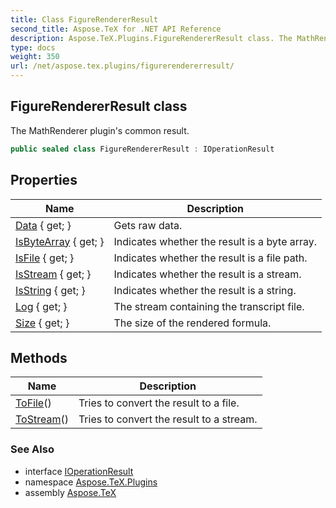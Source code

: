 ```yaml
---
title: Class FigureRendererResult
second_title: Aspose.TeX for .NET API Reference
description: Aspose.TeX.Plugins.FigureRendererResult class. The MathRenderer plugins common result
type: docs
weight: 350
url: /net/aspose.tex.plugins/figurerendererresult/
---
```

## FigureRendererResult class

The MathRenderer plugin's common result.

```csharp
public sealed class FigureRendererResult : IOperationResult
```

## Properties

| Name | Description |
| --- | --- |
| [Data](../../aspose.tex.plugins/figurerendererresult/data/) { get; } | Gets raw data. |
| [IsByteArray](../../aspose.tex.plugins/figurerendererresult/isbytearray/) { get; } | Indicates whether the result is a byte array. |
| [IsFile](../../aspose.tex.plugins/figurerendererresult/isfile/) { get; } | Indicates whether the result is a file path. |
| [IsStream](../../aspose.tex.plugins/figurerendererresult/isstream/) { get; } | Indicates whether the result is a stream. |
| [IsString](../../aspose.tex.plugins/figurerendererresult/isstring/) { get; } | Indicates whether the result is a string. |
| [Log](../../aspose.tex.plugins/figurerendererresult/log/) { get; } | The stream containing the transcript file. |
| [Size](../../aspose.tex.plugins/figurerendererresult/size/) { get; } | The size of the rendered formula. |

## Methods

| Name | Description |
| --- | --- |
| [ToFile](../../aspose.tex.plugins/figurerendererresult/tofile/)() | Tries to convert the result to a file. |
| [ToStream](../../aspose.tex.plugins/figurerendererresult/tostream/)() | Tries to convert the result to a stream. |

### See Also

* interface [IOperationResult](../ioperationresult/)
* namespace [Aspose.TeX.Plugins](../../aspose.tex.plugins/)
* assembly [Aspose.TeX](../../)


